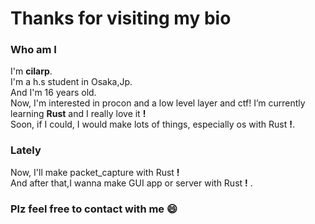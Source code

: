 # Thanks for visiting my bio
### Who am I
I'm __cilarp__.<br>
I'm a h.s student in Osaka,Jp.<br>
And I'm 16 years old.<br>
Now, I'm interested in procon and a low level layer and ctf!
I’m currently learning __Rust__ and I really love it __!__ <br>Soon, if I could, I would make lots of things, especially os with Rust __!__.

### Lately
Now, I'll make packet_capture with Rust __!__ <br>
And after that,I wanna make GUI app or server with Rust __!__ .

### Plz feel free to contact with me 😄

<!--
**cilarp/cilarp** is a ✨ _special_ ✨ repository because its `README.md` (this file) appears on your GitHub profile.

Here are some ideas to get you started:

- 🔭 I’m currently working on ...
- 🌱 I’m currently learning ...
- 👯 I’m looking to collaborate on ...
- 🤔 I’m looking for help with ...
- 💬 Ask me about ...
- 📫 How to reach me: ...
- 😄 Pronouns: ...
- ⚡ Fun fact: ...
-->
